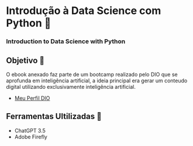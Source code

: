 # Introdução à Data Science com Python 🎲
### Introduction to Data Science with Python

## Objetivo 🎯
O ebook anexado faz parte de um bootcamp realizado pelo DIO que se aprofunda em inteligência artificial, a ideia principal era gerar um conteudo digital utilizando exclusivamente inteligência artificial.

 - [Meu Perfil DIO](https://web.dio.me/users/mathheste?tab=achievements)

## Ferramentas Ultilizadas 🔧
- ChatGPT 3.5
- Adobe Firefly

